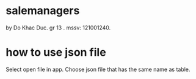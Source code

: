 # salemanagers
by Do Khac Duc.
gr 13 .
mssv: 121001240.

# how to use json file
Select open file in app.
Choose json file that has the same name as table.
